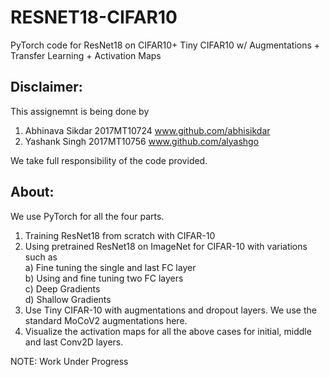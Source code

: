 # RESNET18-CIFAR10
PyTorch code for ResNet18 on CIFAR10+ Tiny CIFAR10 w/ Augmentations + Transfer Learning + Activation Maps
## Disclaimer:
This assignemnt is being done by
  1) Abhinava Sikdar 2017MT10724 www.github.com/abhisikdar
  2) Yashank Singh 2017MT10756 www.github.com/alyashgo

We take full responsibility of the code provided.

## About:
We use PyTorch for all the four parts.
  1) Training ResNet18 from scratch with CIFAR-10
  2) Using pretrained ResNet18 on ImageNet for CIFAR-10 with variations such as <br />
    a) Fine tuning the single and last FC layer <br />
    b) Using and fine tuning two FC layers <br />
    c) Deep Gradients <br />
    d) Shallow Gradients
  3) Use Tiny CIFAR-10 with augmentations and dropout layers. We use the standard MoCoV2 augmentations here.
  4) Visualize the activation maps for all the above cases for initial, middle and last Conv2D layers.
  
NOTE: Work Under Progress
